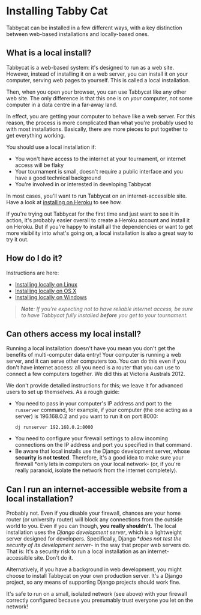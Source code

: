 # Installing Tabby Cat

Tabbycat can be installed in a few different ways, with a key distinction between web-based installations and locally-based ones.

## What is a local install?

Tabbycat is a web-based system: it's designed to run as a web site. However, instead of installing it on a web server, you can install it on your computer, serving web pages to yourself. This is called a local installation.

Then, when you open your browser, you can use Tabbycat like any other web site. The only difference is that this one is on *your* computer, not some computer in a data centre in a far-away land.

In effect, you are getting your computer to behave like a web server. For this reason, the process is more complicated than what you're probably used to with most installations. Basically, there are more pieces to put together to get everything working.

You should use a local installation if:

- You won't have access to the internet at your tournament, or internet access will be flaky
- Your tournament is small, doesn't require a public interface and you have a good technical background
- You're involved in or interested in developing Tabbycat

In most cases, you'll want to run Tabbycat on an internet-accessible site. Have a look at [installing on Heroku](heroku.md) to see how.

If you're trying out Tabbycat for the first time and just want to see it in action, it's probably easier overall to create a Heroku account and install it on Heroku. But if you're happy to install all the dependencies or want to get more visibility into what's going on, a local installation is also a great way to try it out.

## How do I do it?

Instructions are here:

- [Installing locally on Linux](linux.md)
- [Installing locally on OS X](osx.md)
- [Installing locally on Windows](windows.md)

> *__Note__: If you're expecting not to have reliable internet access, be sure to have Tabbycat fully installed __before__ you get to your tournament.*

## Can others access my local install?

Running a local installation doesn't have you mean you don't get the benefits of multi-computer data entry! Your computer is running a web server, and it can serve other computers too. You can do this even if you don't have internet access: all you need is a router that you can use to connect a few computers together. We did this at Victoria Australs 2012.

We don't provide detailed instructions for this; we leave it for advanced users to set up themselves. As a rough guide:

- You need to pass in your computer's IP address and port to the `runserver` command, for example, if your computer (the one acting as a server) is 196.168.0.2 and you want to run it on port 8000:
  ```
  dj runserver 192.168.0.2:8000
  ```
- You need to configure your firewall settings to allow incoming connections on the IP address and port you specified in that command.
- Be aware that local installs use the Django development server, whose **security is not tested**. Therefore, it's a good idea to make sure your firewall *only lets in computers on your local network- (or, if you're really paranoid, isolate the network from the internet completely).

## Can I run an internet-accessible website from a local installation?

Probably not. Even if you disable your firewall, chances are your home router (or university router) will block any connections from the outside world to you. Even if you can though, **you really shouldn't**. The local installation uses the *Django development server*, which is a lightweight server designed for developers. Specifically, Django **does not test the security of its development server*- in the way that proper web servers do. That is: It's a security risk to run a local installation as an internet-accessible site. Don't do it.

Alternatively, if you have a background in web development, you might choose to install Tabbycat on your own production server. It's a Django project, so any means of supporting Django projects should work fine.

It's safe to run on a small, isolated network (see above) with your firewall correctly configured because you presumably trust everyone you let on the network!